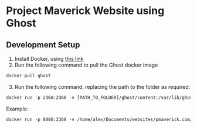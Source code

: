 Project Maverick Website using Ghost
=================================

## Development Setup
1. Install Docker, using [this link](https://docs.docker.com/install/linux/docker-ce/ubuntu/)
2. Run the following command to pull the Ghost docker image
```txt
docker pull ghost
```
3. Run the following command, replacing the path to the folder as required:
```txt
docker run -p 2368:2368 -v [PATH_TO_FOLDER]/ghost/content:/var/lib/ghost/content ghost
```
Example:
```txt
docker run -p 8080:2368 -v /home/alex/Documents/websites/pmaverick.com/ghost/content:/var/lib/ghost/content ghost
```
